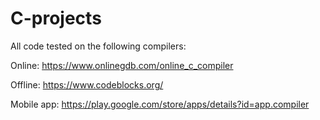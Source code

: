 # C-projects

All code tested on the following compilers:

   Online:
   https://www.onlinegdb.com/online_c_compiler
   
   Offline:
   https://www.codeblocks.org/
   
   Mobile app:
   https://play.google.com/store/apps/details?id=app.compiler
